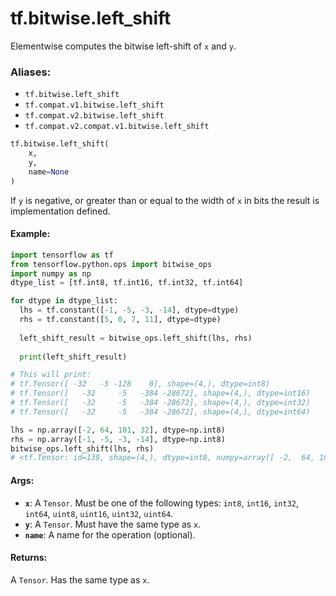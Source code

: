 <div itemscope itemtype="http://developers.google.com/ReferenceObject">
<meta itemprop="name" content="tf.bitwise.left_shift" />
<meta itemprop="path" content="Stable" />
</div>

# tf.bitwise.left_shift

Elementwise computes the bitwise left-shift of `x` and `y`.

### Aliases:

* `tf.bitwise.left_shift`
* `tf.compat.v1.bitwise.left_shift`
* `tf.compat.v2.bitwise.left_shift`
* `tf.compat.v2.compat.v1.bitwise.left_shift`

``` python
tf.bitwise.left_shift(
    x,
    y,
    name=None
)
```

<!-- Placeholder for "Used in" -->

If `y` is negative, or greater than or equal to the width of `x` in bits the
result is implementation defined.

#### Example:



```python
import tensorflow as tf
from tensorflow.python.ops import bitwise_ops
import numpy as np
dtype_list = [tf.int8, tf.int16, tf.int32, tf.int64]

for dtype in dtype_list:
  lhs = tf.constant([-1, -5, -3, -14], dtype=dtype)
  rhs = tf.constant([5, 0, 7, 11], dtype=dtype)
  
  left_shift_result = bitwise_ops.left_shift(lhs, rhs)
  
  print(left_shift_result)

# This will print:
# tf.Tensor([ -32   -5 -128    0], shape=(4,), dtype=int8)
# tf.Tensor([   -32     -5   -384 -28672], shape=(4,), dtype=int16)
# tf.Tensor([   -32     -5   -384 -28672], shape=(4,), dtype=int32)
# tf.Tensor([   -32     -5   -384 -28672], shape=(4,), dtype=int64)

lhs = np.array([-2, 64, 101, 32], dtype=np.int8)
rhs = np.array([-1, -5, -3, -14], dtype=np.int8)
bitwise_ops.left_shift(lhs, rhs)
# <tf.Tensor: id=139, shape=(4,), dtype=int8, numpy=array([ -2,  64, 101,  32], dtype=int8)>
```

#### Args:


* <b>`x`</b>: A `Tensor`. Must be one of the following types: `int8`, `int16`, `int32`, `int64`, `uint8`, `uint16`, `uint32`, `uint64`.
* <b>`y`</b>: A `Tensor`. Must have the same type as `x`.
* <b>`name`</b>: A name for the operation (optional).


#### Returns:

A `Tensor`. Has the same type as `x`.
